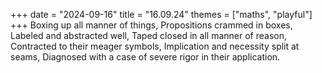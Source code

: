 +++
date = "2024-09-16"
title = "16.09.24"
themes = ["maths", "playful"]
+++
Boxing up all manner of things,
Propositions crammed in boxes,
Labeled and abstracted well,
Taped closed in all manner of reason,
Contracted to their meager symbols,
Implication and necessity split at seams,
Diagnosed with a case of severe rigor in their application.
